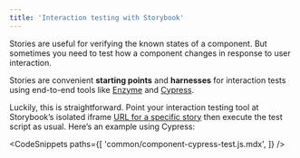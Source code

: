 ```yaml
---
title: 'Interaction testing with Storybook'
---
```


Stories are useful for verifying the known states of a component. But sometimes you need to test how a component changes in response to user interaction.

Stories are convenient **starting points** and **harnesses** for interaction tests using end-to-end tools like [Enzyme](https://enzymejs.github.io/enzyme/) and [Cypress](https://www.cypress.io/).

Luckily, this is straightforward. Point your interaction testing tool at Storybook’s isolated iframe [URL for a specific story](../configure/sidebar-and-urls.md#permalinking-to-stories) then execute the test script as usual. Here’s an example using Cypress:

<!-- prettier-ignore-start -->

<CodeSnippets
  paths={[
    'common/component-cypress-test.js.mdx',
  ]}
/>

<!-- prettier-ignore-end -->
